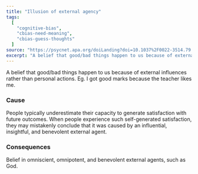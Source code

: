 ```yaml
---
title: "Illusion of external agency"
tags:
  [
    "cognitive-bias",
    "cbias-need-meaning",
    "cbias-guess-thoughts"
  ]
source: "https://psycnet.apa.org/doiLanding?doi=10.1037%2F0022-3514.79.5.690"
excerpt: "A belief that good/bad things happen to us because of external influences rather than personal actions."
---
```


A belief that good/bad things happen to us because of external influences rather than personal actions. Eg. I got good marks because the teacher likes me.

### Cause

People typically underestimate their capacity to generate satisfaction with future outcomes. When people experience such self-generated satisfaction, they may mistakenly conclude that it was caused by an influential, insightful, and benevolent external agent. 

### Consequences

Belief in omniscient, omnipotent, and benevolent external agents, such as God.
